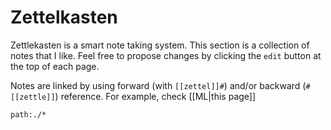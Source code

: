 # Zettelkasten

Zettlekasten is a smart note taking system. This section is a collection of notes that I like. Feel free to propose changes by clicking the `edit` button at the top of each page.

Notes are linked by using forward (with `[[zettel]]#`) and/or backward (`#[[zettle]]`) reference. For example, check [[ML|this page]]

```query
path:./*
```
